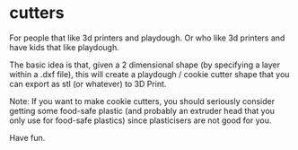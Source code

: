 # cutters
For people that like 3d printers and playdough. Or who like 3d printers and have kids that like playdough.

The basic idea is that, given a 2 dimensional shape (by specifying a layer within a .dxf file), this will create a playdough / cookie cutter shape that you can export as stl (or whatever) to 3D Print.

Note: If you want to make cookie cutters, you should seriously consider getting some food-safe plastic (and probably an extruder head that you only use for food-safe plastics) since plasticisers are not good for you.

Have fun.
